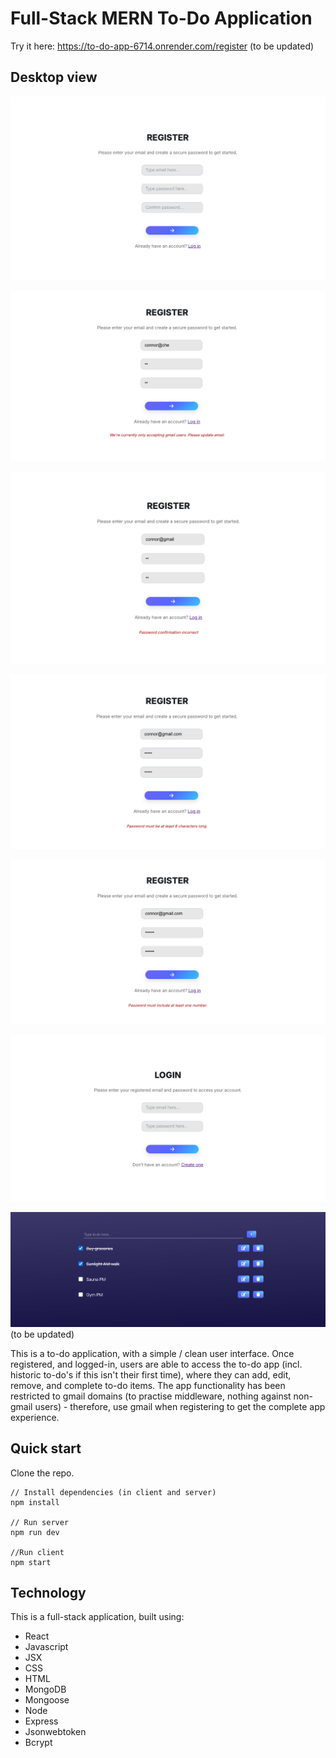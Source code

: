 # Full-Stack MERN To-Do Application

Try it here: https://to-do-app-6714.onrender.com/register (to be updated)

## Desktop view

![Image showing registration flow](./images/updflow1.png)

![Image showing gmail validation](./images/gmailvalidation.png)

![Image showing password match validation](./images/passwordValidation1.png)

![Image showing password min char validation](./images/passwordValidation2.png)

![Image showing password one no validation](./images/passwordValidation3.png)

![Image showing login flow](./images/updflow2.png)

![Image showing to-do app](./images/flow3.png) (to be updated)

This is a to-do application, with a simple / clean user interface. Once registered, and logged-in, users are able to access the to-do app (incl. historic to-do's if this isn't their first time), where they can add, edit, remove, and complete to-do items. The app functionality has been restricted to gmail domains (to practise middleware, nothing against non-gmail users) - therefore, use gmail when registering to get the complete app experience.

## Quick start

Clone the repo.

```
// Install dependencies (in client and server)
npm install

// Run server
npm run dev

//Run client
npm start
```

## Technology

This is a full-stack application, built using:

- React
- Javascript
- JSX
- CSS
- HTML
- MongoDB
- Mongoose
- Node
- Express
- Jsonwebtoken
- Bcrypt
